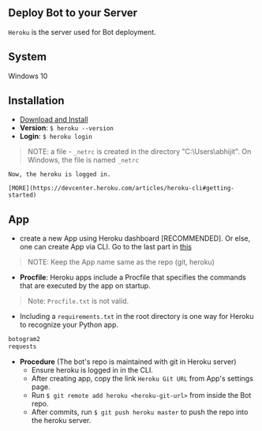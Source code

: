 ## Deploy Bot to your Server
`Heroku` is the server used for Bot deployment.

## System
Windows 10

## Installation
* [Download and Install](https://devcenter.heroku.com/articles/heroku-cli#download-and-install)
* __Version__: `$ heroku --version`
* __Login__: `$ heroku login`
>	NOTE: a file - `_netrc` is created in the directory "C:\Users\abhijit". On Windows, the file is named `_netrc`
	
	Now, the heroku is logged in.

	[MORE](https://devcenter.heroku.com/articles/heroku-cli#getting-started)

## App
* create a new App using Heroku dashboard [RECOMMENDED]. Or else, one can create App via CLI. Go to the last part in [this](https://devcenter.heroku.com/articles/heroku-cli#getting-started)
> NOTE: Keep the App name same as the repo (git, heroku)
* __Procfile__: Heroku apps include a Procfile that specifies the commands that are executed by the app on startup.
> Note:  `Procfile.txt` is not valid.
* Including a `requirements.txt` in the root directory is one way for Heroku to recognize your Python app.
```txt
botogram2
requests
```
* __Procedure__ (The bot's repo is maintained with git in Heroku server)
	- Ensure heroku is logged in in the CLI.
	- After creating app, copy the link `Heroku Git URL` from App's settings page.
	- Run `$ git remote add heroku <heroku-git-url>` from inside the Bot repo.
	- After commits, run `$ git push heroku master` to push the repo into the heroku server.